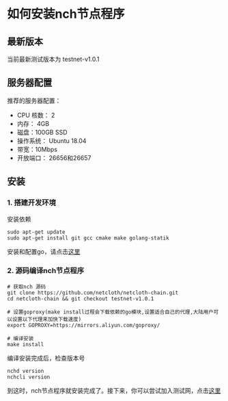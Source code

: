 # 如何安装nch节点程序

## 最新版本

当前最新测试版本为 testnet-v1.0.1

## 服务器配置

推荐的服务器配置：

* CPU 核数： 2
* 内存： 4GB
* 磁盘：100GB SSD
* 操作系统： Ubuntu 18.04
* 带宽：10Mbps
* 开放端口： 26656和26657

## 安装

### 1. 搭建开发环境

安装依赖

```shell
sudo apt-get update
sudo apt-get install git gcc cmake make golang-statik
```

安装和配置go，请点击[这里](../software/go-install.md)

### 2. 源码编译nch节点程序

```shell
# 获取nch 源码
git clone https://github.com/netcloth/netcloth-chain.git
cd netcloth-chain && git checkout testnet-v1.0.1

# 设置goproxy(make install过程会下载依赖的go模块,设置适合自己的代理,大陆用户可以设置以下代理来加快下载速度)
export GOPROXY=https://mirrors.aliyun.com/goproxy/

# 编译安装
make install
```

编译安装完成后，检查版本号

```shell
nchd version
nchcli version
```

到这时，nch节点程序就安装完成了。接下来，你可以尝试加入测试网，点击[这里](../get-started/how-to-join-testnet.md)
